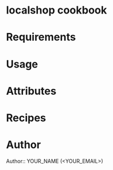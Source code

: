 # localshop cookbook

# Requirements

# Usage

# Attributes

# Recipes

# Author

Author:: YOUR_NAME (<YOUR_EMAIL>)
